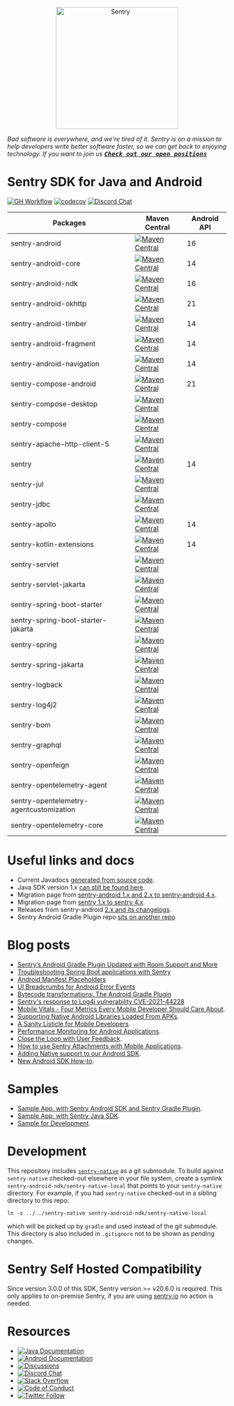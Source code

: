 <p align="center">
  <a href="https://sentry.io/?utm_source=github&utm_medium=logo" target="_blank">
    <picture>
      <source srcset="https://sentry-brand.storage.googleapis.com/sentry-logo-white.png" media="(prefers-color-scheme: dark)" />
      <source srcset="https://sentry-brand.storage.googleapis.com/sentry-logo-black.png" media="(prefers-color-scheme: light), (prefers-color-scheme: no-preference)" />
      <img src="https://sentry-brand.storage.googleapis.com/sentry-logo-black.png" alt="Sentry" width="280">
    </picture>
  </a>
</p>

_Bad software is everywhere, and we're tired of it. Sentry is on a mission to help developers write better software faster, so we can get back to enjoying technology. If you want to join us [<kbd>**Check out our open positions**</kbd>](https://sentry.io/careers/)_

Sentry SDK for Java and Android
===========
[![GH Workflow](https://img.shields.io/github/actions/workflow/status/getsentry/sentry-java/build.yml?branch=main)](https://github.com/getsentry/sentry-java/actions)
[![codecov](https://codecov.io/gh/getsentry/sentry-java/branch/main/graph/badge.svg)](https://codecov.io/gh/getsentry/sentry-java)
[![Discord Chat](https://img.shields.io/discord/621778831602221064?logo=discord&logoColor=ffffff&color=7389D8)](https://discord.gg/PXa5Apfe7K)

| Packages                                | Maven Central                                                                                                                                                                                                                        | Android API |
|-----------------------------------------|--------------------------------------------------------------------------------------------------------------------------------------------------------------------------------------------------------------------------------------| ------- |
| sentry-android                          | [![Maven Central](https://maven-badges.herokuapp.com/maven-central/io.sentry/sentry-android/badge.svg)](https://maven-badges.herokuapp.com/maven-central/io.sentry/sentry-android)                                                   | 16 |
| sentry-android-core                     | [![Maven Central](https://maven-badges.herokuapp.com/maven-central/io.sentry/sentry-android-core/badge.svg)](https://maven-badges.herokuapp.com/maven-central/io.sentry/sentry-android-core)                                         | 14 |
| sentry-android-ndk                      | [![Maven Central](https://maven-badges.herokuapp.com/maven-central/io.sentry/sentry-android-ndk/badge.svg)](https://maven-badges.herokuapp.com/maven-central/io.sentry/sentry-android-ndk)                                           | 16 |
| sentry-android-okhttp                   | [![Maven Central](https://maven-badges.herokuapp.com/maven-central/io.sentry/sentry-android-okhttp/badge.svg)](https://maven-badges.herokuapp.com/maven-central/io.sentry/sentry-android-okhttp)                                     | 21 |
| sentry-android-timber                   | [![Maven Central](https://maven-badges.herokuapp.com/maven-central/io.sentry/sentry-android-timber/badge.svg)](https://maven-badges.herokuapp.com/maven-central/io.sentry/sentry-android-timber)                                     | 14 |
| sentry-android-fragment                 | [![Maven Central](https://maven-badges.herokuapp.com/maven-central/io.sentry/sentry-android-fragment/badge.svg)](https://maven-badges.herokuapp.com/maven-central/io.sentry/sentry-android-fragment)                                 | 14 |
| sentry-android-navigation               | [![Maven Central](https://maven-badges.herokuapp.com/maven-central/io.sentry/sentry-android-navigation/badge.svg)](https://maven-badges.herokuapp.com/maven-central/io.sentry/sentry-android-navigation)                             | 14 |
| sentry-compose-android                  | [![Maven Central](https://maven-badges.herokuapp.com/maven-central/io.sentry/sentry-compose-android/badge.svg)](https://maven-badges.herokuapp.com/maven-central/io.sentry/sentry-compose-android)                                   | 21 |
| sentry-compose-desktop                  | [![Maven Central](https://maven-badges.herokuapp.com/maven-central/io.sentry/sentry-compose-desktop/badge.svg)](https://maven-badges.herokuapp.com/maven-central/io.sentry/sentry-compose-desktop)                                   | 
| sentry-compose                          | [![Maven Central](https://maven-badges.herokuapp.com/maven-central/io.sentry/sentry-compose/badge.svg)](https://maven-badges.herokuapp.com/maven-central/io.sentry/sentry-compose)                                                   | 
| sentry-apache-http-client-5             | [![Maven Central](https://maven-badges.herokuapp.com/maven-central/io.sentry/sentry-apache-http-client-5/badge.svg)](https://maven-badges.herokuapp.com/maven-central/io.sentry/sentry-apache-http-client-5)                         |
| sentry                                  | [![Maven Central](https://maven-badges.herokuapp.com/maven-central/io.sentry/sentry/badge.svg)](https://maven-badges.herokuapp.com/maven-central/io.sentry/sentry)                                                                   | 14 |
| sentry-jul                              | [![Maven Central](https://maven-badges.herokuapp.com/maven-central/io.sentry/sentry-jul/badge.svg)](https://maven-badges.herokuapp.com/maven-central/io.sentry/sentry-jul)                                                           |
| sentry-jdbc                             | [![Maven Central](https://maven-badges.herokuapp.com/maven-central/io.sentry/sentry-jdbc/badge.svg)](https://maven-badges.herokuapp.com/maven-central/io.sentry/sentry-jdbc)                                                         |
| sentry-apollo                           | [![Maven Central](https://maven-badges.herokuapp.com/maven-central/io.sentry/sentry-apollo/badge.svg)](https://maven-badges.herokuapp.com/maven-central/io.sentry/sentry-apollo)                                                     | 14 |
| sentry-kotlin-extensions                | [![Maven Central](https://maven-badges.herokuapp.com/maven-central/io.sentry/sentry-kotlin-extensions/badge.svg)](https://maven-badges.herokuapp.com/maven-central/io.sentry/sentry-kotlin-extensions)                               | 14 |
| sentry-servlet                          | [![Maven Central](https://maven-badges.herokuapp.com/maven-central/io.sentry/sentry-servlet/badge.svg)](https://maven-badges.herokuapp.com/maven-central/io.sentry/sentry-servlet)                                                   | |
| sentry-servlet-jakarta                  | [![Maven Central](https://maven-badges.herokuapp.com/maven-central/io.sentry/sentry-servlet-jakarta/badge.svg)](https://maven-badges.herokuapp.com/maven-central/io.sentry/sentry-servlet-jakarta)                                   | |
| sentry-spring-boot-starter              | [![Maven Central](https://maven-badges.herokuapp.com/maven-central/io.sentry/sentry-spring-boot-starter/badge.svg)](https://maven-badges.herokuapp.com/maven-central/io.sentry/sentry-spring-boot-starter)                           |
| sentry-spring-boot-starter-jakarta      | [![Maven Central](https://maven-badges.herokuapp.com/maven-central/io.sentry/sentry-spring-boot-starter-jakarta/badge.svg)](https://maven-badges.herokuapp.com/maven-central/io.sentry/sentry-spring-boot-starter-jakarta)                           |
| sentry-spring                           | [![Maven Central](https://maven-badges.herokuapp.com/maven-central/io.sentry/sentry-spring/badge.svg)](https://maven-badges.herokuapp.com/maven-central/io.sentry/sentry-spring)                                                     |
| sentry-spring-jakarta                   | [![Maven Central](https://maven-badges.herokuapp.com/maven-central/io.sentry/sentry-spring-jakarta/badge.svg)](https://maven-badges.herokuapp.com/maven-central/io.sentry/sentry-spring-jakarta)                                                     |
| sentry-logback                          | [![Maven Central](https://maven-badges.herokuapp.com/maven-central/io.sentry/sentry-logback/badge.svg)](https://maven-badges.herokuapp.com/maven-central/io.sentry/sentry-logback)                                                   |
| sentry-log4j2                           | [![Maven Central](https://maven-badges.herokuapp.com/maven-central/io.sentry/sentry-log4j2/badge.svg)](https://maven-badges.herokuapp.com/maven-central/io.sentry/sentry-log4j2)                                                     |
| sentry-bom                              | [![Maven Central](https://maven-badges.herokuapp.com/maven-central/io.sentry/sentry-bom/badge.svg)](https://maven-badges.herokuapp.com/maven-central/io.sentry/sentry-bom)                                                           |
| sentry-graphql                          | [![Maven Central](https://maven-badges.herokuapp.com/maven-central/io.sentry/sentry-graphql/badge.svg)](https://maven-badges.herokuapp.com/maven-central/io.sentry/sentry-graphql)                                                   |
| sentry-openfeign                        | [![Maven Central](https://maven-badges.herokuapp.com/maven-central/io.sentry/sentry-openfeign/badge.svg)](https://maven-badges.herokuapp.com/maven-central/io.sentry/sentry-openfeign)                                               |
| sentry-opentelemetry-agent              | [![Maven Central](https://maven-badges.herokuapp.com/maven-central/io.sentry/sentry-opentelemetry-agent/badge.svg)](https://maven-badges.herokuapp.com/maven-central/io.sentry/sentry-opentelemetry-agent)                           |
| sentry-opentelemetry-agentcustomization | [![Maven Central](https://maven-badges.herokuapp.com/maven-central/io.sentry/sentry-opentelemetry-agentcustomization/badge.svg)](https://maven-badges.herokuapp.com/maven-central/io.sentry/sentry-opentelemetry-agentcustomization) |
| sentry-opentelemetry-core               | [![Maven Central](https://maven-badges.herokuapp.com/maven-central/io.sentry/sentry-opentelemetry-core/badge.svg)](https://maven-badges.herokuapp.com/maven-central/io.sentry/sentry-opentelemetry-core)                             |



# Useful links and docs

* Current Javadocs [generated from source code](https://getsentry.github.io/sentry-java/).
* Java SDK version 1.x [can still be found here](https://docs.sentry.io/clients/java/).
* Migration page from [sentry-android 1.x and 2.x to sentry-android 4.x](https://docs.sentry.io/platforms/android/migration/).
* Migration page from [sentry 1.x to sentry 4.x](https://docs.sentry.io/platforms/java/migration/).
* Releases from sentry-android [2.x and its changelogs](https://github.com/getsentry/sentry-android/releases).
* Sentry Android Gradle Plugin repo [sits on another repo](https://github.com/getsentry/sentry-android-gradle-plugin)

# Blog posts

* [Sentry’s Android Gradle Plugin Updated with Room Support and More](https://blog.sentry.io/2022/04/20/sentrys-android-gradle-plugin-updated-with-room-support-and-more/)
* [Troubleshooting Spring Boot applications with Sentry](https://blog.sentry.io/2022/04/18/troubleshooting-spring-boot-applications-with-sentry)
* [Android Manifest Placeholders](https://blog.sentry.io/2022/03/30/android-manifest-placeholders/)
* [UI Breadcrumbs for Android Error Events](https://blog.sentry.io/2022/02/08/ui-breadcrumbs-for-android-error-events)
* [Bytecode transformations: The Android Gradle Plugin](https://blog.sentry.io/2021/12/14/bytecode-transformations-the-android-gradle-plugin)
* [Sentry's response to Log4j vulnerability CVE-2021-44228](https://blog.sentry.io/2021/12/15/sentrys-response-to-log4j-vulnerability-cve-2021-44228)
* [Mobile Vitals - Four Metrics Every Mobile Developer Should Care About](https://blog.sentry.io/2021/08/23/mobile-vitals-four-metrics-every-mobile-developer-should-care-about/).
* [Supporting Native Android Libraries Loaded From APKs](https://blog.sentry.io/2021/05/13/supporting-native-android-libraries-loaded-from-apks).
* [A Sanity Listicle for Mobile Developers](https://blog.sentry.io/2021/03/30/a-sanity-listicle-for-mobile-developers/).
* [Performance Monitoring for Android Applications](https://blog.sentry.io/2021/03/18/performance-monitoring-for-android-applications).
* [Close the Loop with User Feedback](https://blog.sentry.io/2021/02/16/close-the-loop-with-user-feedback).
* [How to use Sentry Attachments with Mobile Applications](https://blog.sentry.io/2021/02/03/how-to-use-sentry-attachments-with-mobile-applications).
* [Adding Native support to our Android SDK](https://blog.sentry.io/2019/11/25/adding-native-support-to-our-android-sdk).
* [New Android SDK How-to](https://blog.sentry.io/2019/12/10/new-android-sdk-how-to).

# Samples

* [Sample App. with Sentry Android SDK and Sentry Gradle Plugin](https://github.com/getsentry/examples/tree/master/android).
* [Sample App. with Sentry Java SDK](https://github.com/getsentry/examples/tree/master/java).
* [Sample for Development](https://github.com/getsentry/sentry-java/tree/main/sentry-samples).

# Development

This repository includes [`sentry-native`](https://github.com/getsentry/sentry-native/) as a git submodule.
To build against `sentry-native` checked-out elsewhere in your file system, create a symlink `sentry-android-ndk/sentry-native-local` that points to your `sentry-native` directory.
For example, if you had `sentry-native` checked-out in a sibling directory to this repo:

`ln -s ../../sentry-native sentry-android-ndk/sentry-native-local`

which will be picked up by `gradle` and used instead of the git submodule.
This directory is also included in `.gitignore` not to be shown as pending changes.

# Sentry Self Hosted Compatibility

Since version 3.0.0 of this SDK, Sentry version >= v20.6.0 is required. This only applies to on-premise Sentry, if you are using [sentry.io](http://sentry.io/) no action is needed.

# Resources

* [![Java Documentation](https://img.shields.io/badge/documentation-sentry.io-green.svg?label=java%20docs)](https://docs.sentry.io/platforms/java/)
* [![Android Documentation](https://img.shields.io/badge/documentation-sentry.io-green.svg?label=android%20docs)](https://docs.sentry.io/platforms/android/)
* [![Discussions](https://img.shields.io/github/discussions/getsentry/sentry-java.svg)](https://github.com/getsentry/sentry-java/discussions)
* [![Discord Chat](https://img.shields.io/discord/621778831602221064?logo=discord&logoColor=ffffff&color=7389D8)](https://discord.gg/PXa5Apfe7K)
* [![Stack Overflow](https://img.shields.io/badge/stack%20overflow-sentry-green.svg)](http://stackoverflow.com/questions/tagged/sentry)
* [![Code of Conduct](https://img.shields.io/badge/code%20of%20conduct-sentry-green.svg)](https://github.com/getsentry/.github/blob/master/CODE_OF_CONDUCT.md)
* [![Twitter Follow](https://img.shields.io/twitter/follow/getsentry?label=getsentry&style=social)](https://twitter.com/intent/follow?screen_name=getsentry)
